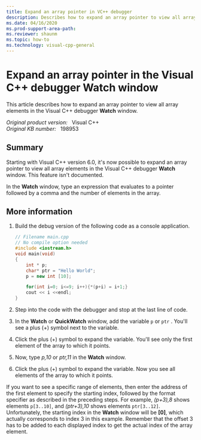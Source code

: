 ```yaml
---
title: Expand an array pointer in VC++ debugger
description: Describes how to expand an array pointer to view all array elements in the Visual C++ Debugger Watch window.
ms.date: 04/16/2020
ms.prod-support-area-path: 
ms.reviewer: shaunm
ms.topic: how-to
ms.technology: visual-cpp-general
---
```

# Expand an array pointer in the Visual C++ debugger Watch window

This article describes how to expand an array pointer to view all array elements in the Visual C++ debugger **Watch** window.

_Original product version:_ &nbsp; Visual C++  
_Original KB number:_ &nbsp; 198953

## Summary

Starting with Visual C++ version 6.0, it's now possible to expand an array pointer to view all array elements in the Visual C++ debugger **Watch** window. This feature isn't documented.

In the **Watch** window, type an expression that evaluates to a pointer followed by a comma and the number of elements in the array.

## More information

1. Build the debug version of the following code as a console application.

    ```cpp
    // Filename main.cpp
    // No compile option needed
    #include <iostream.h>
    void main(void)
    {
        int * p;
        char* ptr = "Hello World";
        p = new int [10];

        for(int i=0; i<=9; i++){*(p+i) = i+1;}
        cout << i <<endl;
    }
    ```

2. Step into the code with the debugger and stop at the last line of code.
3. In the **Watch** or **QuickWatch** window, add the variable `p` or `ptr` . You'll see a plus (+) symbol next to the variable.
4. Click the plus (+) symbol to expand the variable. You'll see only the first element of the array to which it points.
5. Now, type *p,10* or *ptr,11* in the **Watch** window.
6. Click the plus (+) symbol to expand the variable. Now you see all elements of the array to which it points.

If you want to see a specific range of elements, then enter the address of the first element to specify the starting index, followed by the format specifier as described in the preceding steps. For example, *(p+3),8* shows elements `p[3..10]`, and *(ptr+3),10* shows elements `ptr[3..12]`. Unfortunately, the starting index in the **Watch** window will be **[0]**, which actually corresponds to index 3 in this example. Remember that the offset 3 has to be added to each displayed index to get the actual index of the array element.
